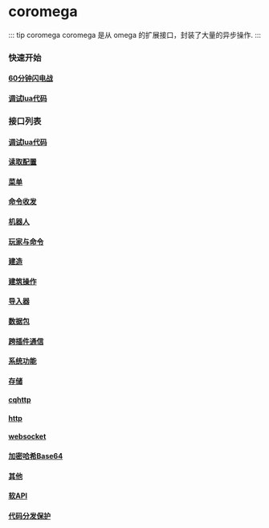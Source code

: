 # coromega
::: tip coromega
coromega  是从 omega 的扩展接口，封装了大量的异步操作.
:::

### 快速开始
#### [60分钟闪电战](./快速开始/60分钟闪电战/)
#### [调试lua代码](./调试lua代码/调试代码.md)
 
### 接口列表
#### [调试lua代码](./调试lua代码/调试代码.md) 
#### [读取配置](./配置读取和升级相关API/配置读取和升级/)
#### [菜单](./菜单相关API/菜单相关API/)
#### [命令收发](./命令收发api/coromega_cmd/)
#### [机器人](./机器人和服务器信息/coromega_botUq/)
#### [玩家与命令](./玩家交互与命令方块API/cmd_player/)
#### [建造](./方块和命令块放置相关/coromega_place_command_block/)
#### [建筑操作](./建筑操作/08_structure/)
#### [导入器](./导入器_strucure_canvas相关API/导入器_strucure_canvas相关API/)
#### [数据包](./数据包监听相关API/数据包监听相关API/)
#### [跨插件通信](./跨插件api调用/跨插件api调用/)
#### [系统功能](./system/coromega_system/)
#### [存储](./存储相关/coromega_storage/)
#### [cqhttp](./cqhttp相关API/cqhttp相关API/)
#### [http](./http相关/http/)
#### [websocket](./websocket/websocket/)
#### [加密哈希Base64](./密码_哈希_base64/密码_哈希_base64/)
#### [其他](./其他/common/)
#### [软API](./软API/软API.md)
#### [代码分发保护](./在分发时保护你的代码/在分发时保护你的代码/)